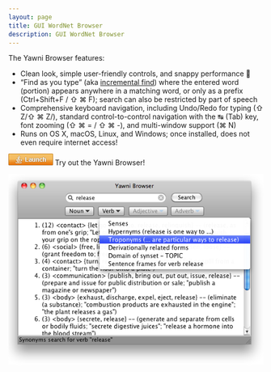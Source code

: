 ```yaml
---
layout: page
title: GUI WordNet Browser 
description: GUI WordNet Browser
---
```


The Yawni Browser features:

* Clean look, simple user-friendly controls, and snappy performance 🚀
* “Find as you type” (aka [incremental find](https://www.wikipedia.com/wiki/Incremental_find)) where the entered word (portion) appears anywhere in a matching word, or only as a prefix (Ctrl+Shift+F / ⇧ ⌘ F); search can also be restricted by part of speech
* Comprehensive keyboard navigation, including Undo/Redo for typing (⇧ Z/⇧ ⌘ Z/), standard control-to-control navigation with the ↹ (Tab) key, font zooming (⇧ ⌘ = / ⇧ ⌘ -), and multi-window support (⌘ N)
* Runs on OS X, macOS, Linux, and Windows; once installed, does not even require internet access!

[![alt text](assets/webstart.png "Launch the Yawni Browser")](assets/yawni.jnlp) Try out the Yawni Browser!

![alt text](assets/release_2.0_mac_screenshot.png "Yawni Browser 2.0 Screenshot")
